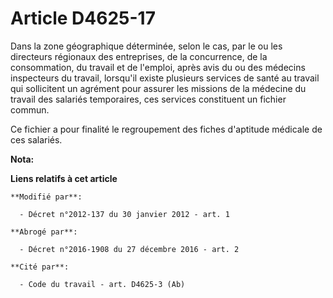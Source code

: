 # Article D4625-17

Dans la zone géographique déterminée, selon le cas, par le ou les directeurs  régionaux des entreprises, de la concurrence,
de la consommation, du travail et  de l'emploi, après avis du ou des médecins inspecteurs du travail, lorsqu'il  existe
plusieurs services de santé au travail qui sollicitent un agrément pour  assurer les missions de la médecine du travail des
salariés temporaires, ces  services constituent un fichier commun. 

Ce fichier a pour  finalité le regroupement des fiches d'aptitude médicale de ces salariés.

**Nota:**



**Liens relatifs à cet article**

	**Modifié par**:

	  - Décret n°2012-137 du 30 janvier 2012 - art. 1

	**Abrogé par**:

	  - Décret n°2016-1908 du 27 décembre 2016 - art. 2

	**Cité par**:

	  - Code du travail - art. D4625-3 (Ab)
